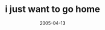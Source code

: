 ---
layout: base.njk
title : 'i just want to go home' 
view_title : 'i just want to go home' 
year : '2005' 
date : '2005-04-13' 
img_file : '/drawing/ijustwanttogohome.png' 
html_file : 'ijustwanttogohome' 
next_html : 'idontwantoforgetyou.html' 
year_order : '64' 
permalink : "title/{{html_file}}.html"
---